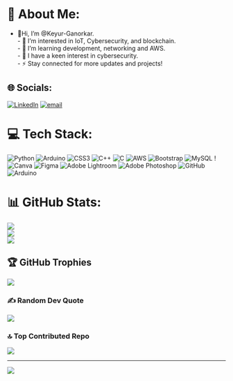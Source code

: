 # 💫 About Me:
- 👋Hi, I’m @Keyur-Ganorkar.  <br>- 👀 I’m interested in IoT, Cybersecurity, and blockchain.  <br>- 🌱 I’m learning development, networking and AWS.  <br>- 💞️ I have a keen interest in cybersecurity.  <br>- ⚡ Stay connected for more updates and projects!


## 🌐 Socials:
[![LinkedIn](https://img.shields.io/badge/LinkedIn-%230077B5.svg?logo=linkedin&logoColor=white)](https://linkedin.com/in/linkedin.com/in/keyur-ganorkar-5709ba255) [![email](https://img.shields.io/badge/Email-D14836?logo=gmail&logoColor=white)](mailto:keyur.ganorkar.csiot21@ggits.net) 

# 💻 Tech Stack:
![Python](https://img.shields.io/badge/python-3670A0?style=for-the-badge&logo=python&logoColor=ffdd54) ![Arduino](https://img.shields.io/badge/-Arduino-00979D?style=for-the-badge&logo=Arduino&logoColor=white) ![CSS3](https://img.shields.io/badge/css3-%231572B6.svg?style=for-the-badge&logo=css3&logoColor=white) ![C++](https://img.shields.io/badge/c++-%2300599C.svg?style=for-the-badge&logo=c%2B%2B&logoColor=white) ![C](https://img.shields.io/badge/c-%2300599C.svg?style=for-the-badge&logo=c&logoColor=white) ![AWS](https://img.shields.io/badge/AWS-%23FF9900.svg?style=for-the-badge&logo=amazon-aws&logoColor=white) ![Bootstrap](https://img.shields.io/badge/bootstrap-%238511FA.svg?style=for-the-badge&logo=bootstrap&logoColor=white) ![MySQL](https://img.shields.io/badge/mysql-4479A1.svg?style=for-the-badge&logo=mysql&logoColor=white) !![Canva](https://img.shields.io/badge/Canva-%2300C4CC.svg?style=for-the-badge&logo=Canva&logoColor=white) ![Figma](https://img.shields.io/badge/figma-%23F24E1E.svg?style=for-the-badge&logo=figma&logoColor=white) ![Adobe Lightroom](https://img.shields.io/badge/Adobe%20Lightroom-31A8FF.svg?style=for-the-badge&logo=Adobe%20Lightroom&logoColor=white) ![Adobe Photoshop](https://img.shields.io/badge/adobe%20photoshop-%2331A8FF.svg?style=for-the-badge&logo=adobe%20photoshop&logoColor=white) ![GitHub](https://img.shields.io/badge/github-%23121011.svg?style=for-the-badge&logo=github&logoColor=white) ![Arduino](https://img.shields.io/badge/-Arduino-00979D?style=for-the-badge&logo=Arduino&logoColor=white)
# 📊 GitHub Stats:
![](https://github-readme-stats.vercel.app/api?username=Keyur-Ganorkar&theme=shadow_blue&hide_border=false&include_all_commits=false&count_private=false)<br/>
![](https://github-readme-streak-stats.herokuapp.com/?user=Keyur-Ganorkar&theme=shadow_blue&hide_border=false)<br/>
![](https://github-readme-stats.vercel.app/api/top-langs/?username=Keyur-Ganorkar&theme=shadow_blue&hide_border=false&include_all_commits=false&count_private=false&layout=compact)

## 🏆 GitHub Trophies
![](https://github-profile-trophy.vercel.app/?username=Keyur-Ganorkar&theme=radical&no-frame=false&no-bg=true&margin-w=4)

### ✍️ Random Dev Quote
![](https://quotes-github-readme.vercel.app/api?type=horizontal&theme=radical)

### 🔝 Top Contributed Repo
![](https://github-contributor-stats.vercel.app/api?username=Keyur-Ganorkar&limit=5&theme=dark&combine_all_yearly_contributions=true)

---
[![](https://visitcount.itsvg.in/api?id=Keyur-Ganorkar&icon=1&color=1)](https://visitcount.itsvg.in)

<!-- Proudly created with GPRM ( https://gprm.itsvg.in ) -->
